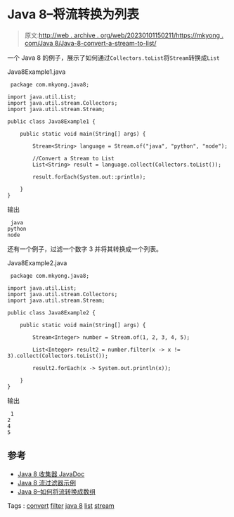 # Java 8–将流转换为列表

> 原文:[http://web . archive . org/web/20230101150211/https://mkyong . com/Java 8/Java-8-convert-a-stream-to-list/](http://web.archive.org/web/20230101150211/https://mkyong.com/java8/java-8-convert-a-stream-to-list/)

一个 Java 8 的例子，展示了如何通过`Collectors.toList`将`Stream`转换成`List`

Java8Example1.java

```
 package com.mkyong.java8;

import java.util.List;
import java.util.stream.Collectors;
import java.util.stream.Stream;

public class Java8Example1 {

    public static void main(String[] args) {

        Stream<String> language = Stream.of("java", "python", "node");

        //Convert a Stream to List
        List<String> result = language.collect(Collectors.toList());

        result.forEach(System.out::println);

    }
} 
```

输出

```
 java
python
node 
```

还有一个例子，过滤一个数字 3 并将其转换成一个列表。

Java8Example2.java

```
 package com.mkyong.java8;

import java.util.List;
import java.util.stream.Collectors;
import java.util.stream.Stream;

public class Java8Example2 {

    public static void main(String[] args) {

        Stream<Integer> number = Stream.of(1, 2, 3, 4, 5);

        List<Integer> result2 = number.filter(x -> x != 3).collect(Collectors.toList());

        result2.forEach(x -> System.out.println(x));

    }
} 
```

输出

```
 1
2
4
5 
```

## 参考

*   [Java 8 收集器 JavaDoc](http://web.archive.org/web/20210815163519/https://docs.oracle.com/javase/8/docs/api/java/util/stream/Collectors.html)
*   [Java 8 流过滤器示例](/web/20210815163519/https://mkyong.com/java8/java-8-streams-filter-examples/)
*   [Java 8–如何将流转换成数组](/web/20210815163519/https://mkyong.com/java8/java-8-how-to-convert-a-stream-to-array/)

Tags : [convert](http://web.archive.org/web/20210815163519/https://mkyong.com/tag/convert/) [filter](http://web.archive.org/web/20210815163519/https://mkyong.com/tag/filter/) [java 8](http://web.archive.org/web/20210815163519/https://mkyong.com/tag/java-8/) [list](http://web.archive.org/web/20210815163519/https://mkyong.com/tag/list/) [stream](http://web.archive.org/web/20210815163519/https://mkyong.com/tag/stream/)<input type="hidden" id="mkyong-current-postId" value="14035">
